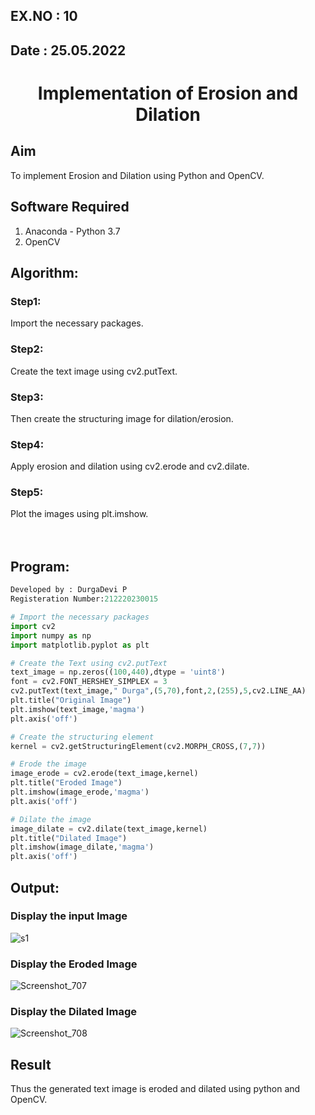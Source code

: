## EX.NO : 10
## Date : 25.05.2022
# <p align="center"> Implementation of Erosion and Dilation</p>
## Aim
To implement Erosion and Dilation using Python and OpenCV.
## Software Required
1. Anaconda - Python 3.7
2. OpenCV
## Algorithm:
### Step1:
Import the necessary packages.
### Step2:
Create the text image using cv2.putText.
### Step3:
Then create the structuring image for dilation/erosion.
### Step4:
Apply erosion and dilation using cv2.erode and cv2.dilate.
### Step5:
Plot the images using plt.imshow.
<br>
<br>
<br>
 
## Program:
```python
Developed by : DurgaDevi P
Registeration Number:212220230015
```

``` Python
# Import the necessary packages
import cv2
import numpy as np
import matplotlib.pyplot as plt

# Create the Text using cv2.putText
text_image = np.zeros((100,440),dtype = 'uint8')
font = cv2.FONT_HERSHEY_SIMPLEX = 3
cv2.putText(text_image," Durga",(5,70),font,2,(255),5,cv2.LINE_AA)
plt.title("Original Image")
plt.imshow(text_image,'magma')
plt.axis('off')

# Create the structuring element
kernel = cv2.getStructuringElement(cv2.MORPH_CROSS,(7,7))

# Erode the image
image_erode = cv2.erode(text_image,kernel)
plt.title("Eroded Image")
plt.imshow(image_erode,'magma')
plt.axis('off')

# Dilate the image
image_dilate = cv2.dilate(text_image,kernel)
plt.title("Dilated Image")
plt.imshow(image_dilate,'magma')
plt.axis('off')

```
## Output:
### Display the input Image
![s1](https://user-images.githubusercontent.com/75235704/171365301-4f85d363-c743-4897-b1be-eee08e503f88.png)

### Display the Eroded Image
![Screenshot_707](https://user-images.githubusercontent.com/75235704/171366111-0caa95c1-c057-419f-8c97-9aae502841a3.png)

### Display the Dilated Image
![Screenshot_708](https://user-images.githubusercontent.com/75235704/171366151-c03db9d0-30ae-4ab4-ad38-2443dc1381c2.png)

## Result
Thus the generated text image is eroded and dilated using python and OpenCV.
